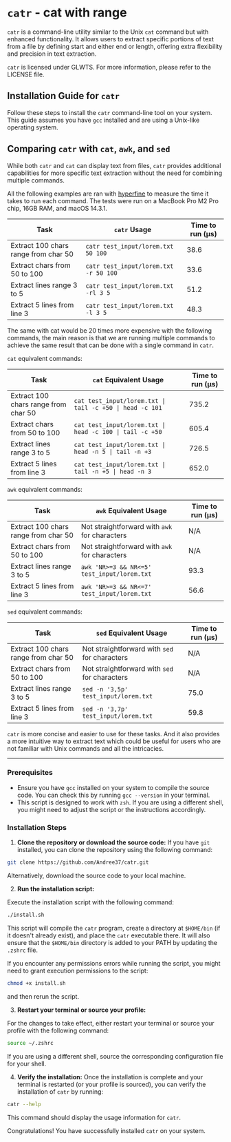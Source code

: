 # `catr` - cat with range

`catr` is a command-line utility similar to the Unix `cat` command but with enhanced functionality. It allows users to
extract specific portions of text from a file by defining start and either end or length, offering extra flexibility and
precision in text extraction.

`catr` is licensed under GLWTS. For more information, please refer to the LICENSE file.

## Installation Guide for `catr`

Follow these steps to install the `catr` command-line tool on your system. This guide assumes you have `gcc` installed
and are using a Unix-like operating system.

## Comparing `catr` with `cat`, `awk`, and `sed`

While both `catr` and `cat` can display text from files, `catr` provides additional capabilities for more specific text
extraction without the need for combining multiple commands.

All the following examples are ran with [hyperfine](https://github.com/sharkdp/hyperfine) to measure the time it takes
to run each command. The tests were run on a MacBook Pro M2 Pro chip, 16GB RAM, and macOS 14.3.1.

| Task                                 | `catr` Usage                          | Time to run (µs) |
|--------------------------------------|---------------------------------------|------------------| 
| Extract 100 chars range from char 50 | `catr test_input/lorem.txt 50 100`    | 38.6             |
| Extract chars from 50 to 100         | `catr test_input/lorem.txt -r 50 100` | 33.6             |
| Extract lines range 3 to 5           | `catr test_input/lorem.txt -rl 3 5`   | 51.2             |
| Extract 5 lines from line 3          | `catr test_input/lorem.txt -l 3 5`    | 48.3             |

The same with cat would be 20 times more expensive with the following commands, the main reason is that we are running
multiple commands to achieve the same result that can be done with a single command in `catr`.

`cat` equivalent commands:

| Task                                 | `cat` Equivalent Usage                                   | Time to run (µs) |
|--------------------------------------|----------------------------------------------------------|------------------|
| Extract 100 chars range from char 50 | `cat test_input/lorem.txt \| tail -c +50 \| head -c 101` | 735.2            |
| Extract chars from 50 to 100         | `cat test_input/lorem.txt \| head -c 100 \| tail -c +50` | 605.4            |
| Extract lines range 3 to 5           | `cat test_input/lorem.txt \| head -n 5 \| tail -n +3`    | 726.5            |
| Extract 5 lines from line 3          | `cat test_input/lorem.txt \| tail -n +5 \| head -n 3`    | 652.0            |

`awk` equivalent commands:

| Task                                 | `awk` Equivalent Usage                        | Time to run (µs) |
|--------------------------------------|-----------------------------------------------|------------------|
| Extract 100 chars range from char 50 | Not straightforward with `awk` for characters | N/A              |
| Extract chars from 50 to 100         | Not straightforward with `awk` for characters | N/A              |
| Extract lines range 3 to 5           | `awk 'NR>=3 && NR<=5' test_input/lorem.txt`   | 93.3             |
| Extract 5 lines from line 3          | `awk 'NR>=3 && NR<=7' test_input/lorem.txt`   | 56.6             |

`sed` equivalent commands:

| Task                                 | `sed` Equivalent Usage                        | Time to run (µs) |
|--------------------------------------|-----------------------------------------------|------------------|
| Extract 100 chars range from char 50 | Not straightforward with `sed` for characters | N/A              |
| Extract chars from 50 to 100         | Not straightforward with `sed` for characters | N/A              |
| Extract lines range 3 to 5           | `sed -n '3,5p' test_input/lorem.txt`          | 75.0             |
| Extract 5 lines from line 3          | `sed -n '3,7p' test_input/lorem.txt`          | 59.8             |

`catr` is more concise and easier to use for these tasks. And it also provides a more intuitive way to extract text
which could be useful for users who are not familiar with Unix commands and all the intricacies.

---

### Prerequisites

- Ensure you have `gcc` installed on your system to compile the source code. You can check this by
  running `gcc --version` in your terminal.
- This script is designed to work with `zsh`. If you are using a different shell, you might need to adjust the script or
  the instructions accordingly.

### Installation Steps

1. **Clone the repository or download the source code:**
   If you have `git` installed, you can clone the repository using the following command:

```bash
git clone https://github.com/Andree37/catr.git
```

Alternatively, download the source code to your local machine.

2. **Run the installation script:**

Execute the installation script with the following command:

```bash
./install.sh
```

This script will compile the `catr` program, create a directory at `$HOME/bin` (if it doesn't already exist), and place
the `catr` executable there. It will also ensure that the `$HOME/bin` directory is added to your PATH by updating
the `.zshrc` file.

If you encounter any permissions errors while running the script, you might need to grant execution permissions to the
script:

```bash
chmod +x install.sh
```

and then rerun the script.

3. **Restart your terminal or source your profile:**

For the changes to take effect, either restart your terminal or source your profile with the following command:

```bash
source ~/.zshrc
```

If you are using a different shell, source the corresponding configuration file for your shell.

4. **Verify the installation:**
   Once the installation is complete and your terminal is restarted (or your profile is sourced), you can verify the
   installation of `catr` by running:

```bash
catr --help
```

This command should display the usage information for `catr`.

Congratulations! You have successfully installed `catr` on your system.